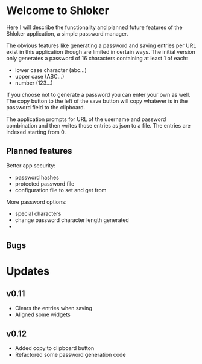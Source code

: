 
# Welcome to Shloker

Here I will describe the functionality and planned future features of the Shloker application, a simple password manager.

The obvious features like generating a password and saving entries per URL exist in this application
though are limited in certain ways. The initial version only generates a password of 16 characters
containing at least 1 of each:

* lower case character (abc...)
* upper case (ABC...)
* number (123...)

If you choose not to generate a password you can enter your own as well. The copy button to the left of the save button 
will copy whatever is in the password field to the clipboard.

The application prompts for URL of the username and password combination and then writes those entries as json to a 
file. The entries are indexed starting from 0.

## Planned features

Better app security:
* password hashes
* protected password file
* configuration file to set and get from

More password options:
* special characters
* change password character length generated
* 

## Bugs


# Updates
## v0.11
- Clears the entries when saving
- Aligned some widgets

## v0.12
- Added copy to clipboard button
- Refactored some password generation code
